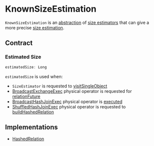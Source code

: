 # KnownSizeEstimation

`KnownSizeEstimation` is an [abstraction](#contract) of [size estimators](#implementations) that can give a more precise [size estimation](#estimatedSize).

## Contract

### <span id="estimatedSize"> Estimated Size

```scala
estimatedSize: Long
```

`estimatedSize` is used when:

* `SizeEstimator` is requested to [visitSingleObject](spark-sql-SizeEstimator.md#visitSingleObject)
* [BroadcastExchangeExec](physical-operators/BroadcastExchangeExec.md) physical operator is requested for [relationFuture](physical-operators/BroadcastExchangeExec.md#relationFuture)
* [BroadcastHashJoinExec](physical-operators/BroadcastHashJoinExec.md) physical operator is [executed](physical-operators/BroadcastHashJoinExec.md#doExecute)
* [ShuffledHashJoinExec](physical-operators/ShuffledHashJoinExec.md) physical operator is requested to [buildHashedRelation](physical-operators/ShuffledHashJoinExec.md#buildHashedRelation)

## Implementations

* [HashedRelation](physical-operators/HashedRelation.md)
